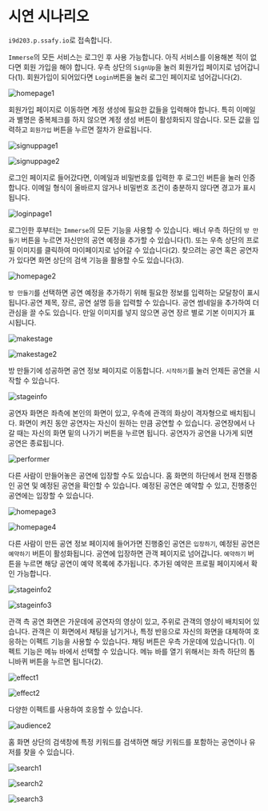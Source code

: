 # 시연 시나리오

`i9d203.p.ssafy.io`로 접속합니다.

`Immerse`의 모든 서비스는 로그인 후 사용 가능합니다. 아직 서비스를 이용해본 적이 없다면 회원 가입을 해야 합니다. 우측 상단의 `SignUp`을 눌러 회원가입 페이지로 넘어갑니다(1). 회원가입이 되어있다면 `Login`버튼을 눌러 로그인 페이지로 넘어갑니다(2).

![homepage1](./assets/home_page1.png)

회원가입 페이지로 이동하면 계정 생성에 필요한 값들을 입력해야 합니다. 특히 이메일과 별명은 중복체크를 하지 않으면 계정 생성 버튼이 활성화되지 않습니다. 모든 값을 입력하고 `회원가입` 버튼을 누르면 절차가 완료됩니다.

![signuppage1](./assets/signup_page1.png)

![signuppage2](./assets/signup_page2.png)

로그인 페이지로 들어갔다면, 이메일과 비밀번호를 입력한 후 로그인 버튼을 눌러 인증합니다. 이메일 형식이 올바르지 않거나 비밀번호 조건이 충분하지 않다면 경고가 표시됩니다.

![loginpage1](./assets/login_page1.png)

로그인한 후부터는 `Immerse`의 모든 기능을 사용할 수 있습니다. 배너 우측 하단의 `방 만들기` 버튼을 누르면 자신만의 공연 예정을 추가할 수 있습니다(1). 또는 우측 상단의 프로필 이미지를 클릭하여 마이페이지로 넘어갈 수 있습니다(2). 찾으려는 공연 혹은 공연자가 있다면 화면 상단의 검색 기능을 활용할 수도 있습니다(3).

![homepage2](./assets/home_page2.png)

`방 만들기`를 선택하면 공연 예정을 추가하기 위해 필요한 정보를 입력하는 모달창이 표시됩니다.공연 제목, 장르, 공연 설명 등을 입력할 수 있습니다. 공연 썸네일을 추가하여 더 관심을 끌 수도 있습니다. 만일 이미지를 넣지 않으면 공연 장르 별로 기본 이미지가 표시됩니다.

![makestage](./assets/makestage.png)

![makestage2](./assets/makestage2.png)

방 만들기에 성공하면 공연 정보 페이지로 이동합니다. `시작하기`를 눌러 언제든 공연을 시작할 수 있습니다.

![stageinfo](./assets/stageinfo.PNG)

공연자 화면은 좌측에 본인의 화면이 있고, 우측에 관객의 화상이 격자형으로 배치됩니다. 화면이 켜진 동안 공연자는 자신이 원하는 만큼 공연할 수 있습니다. 공연장에서 나갈 때는 자신의 화면 밑의 나가기 버튼을 누르면 됩니다. 공연자가 공연을 나가게 되면 공연은 종료됩니다.

![performer](./assets/performer.PNG)

다른 사람이 만들어놓은 공연에 입장할 수도 있습니다. 홈 화면의 하단에서 현재 진행중인 공연 및 예정된 공연을 확인할 수 있습니다. 예정된 공연은 예약할 수 있고, 진행중인 공연에는 입장할 수 있습니다.

![homepage3](./assets/home_page3.png)

![homepage4](./assets/home_page4.png)

다른 사람이 만든 공연 정보 페이지에 들어가면 진행중인 공연은 `입장하기`, 예정된 공연은 `예약하기` 버튼이 활성화됩니다. 공연에 입장하면 관객 페이지로 넘어갑니다. `예약하기` 버튼을 누르면 해당 공연이 예약 목록에 추가됩니다. 추가된 예약은 프로필 페이지에서 확인 가능합니다.

![stageinfo2](./assets/stageinfo2.PNG)

![stageinfo3](./assets/stageinfo3.PNG)

관객 측 공연 화면은 가운데에 공연자의 영상이 있고, 주위로 관객의 영상이 배치되어 있습니다. 관객은 이 화면에서 채팅을 남기거나, 특정 반응으로 자신의 화면을 대체하여 호응하는 이펙트 기능을 사용할 수 있습니다. 채팅 버튼은 우측 가운데에 있습니다(1). 이펙트 기능은 메뉴 바에서 선택할 수 있습니다. 메뉴 바를 열기 위해서는 좌측 하단의 톱니바퀴 버튼을 누르면 됩니다(2).

![effect1](./assets/effect1.png)

![effect2](./assets/effect2.png)

다양한 이펙트를 사용하여 호응할 수 있습니다.

![audience2](./assets/audience2.png)

홈 화면 상단의 검색창에 특정 키워드를 검색하면 해당 키워드를 포함하는 공연이나 유저를 찾을 수 있습니다.

![search1](./assets/search1.PNG)

![search2](./assets/search2.PNG)

![search3](./assets/search3.PNG)

